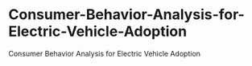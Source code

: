 # Consumer-Behavior-Analysis-for-Electric-Vehicle-Adoption
Consumer Behavior Analysis for Electric Vehicle Adoption
